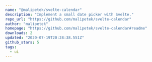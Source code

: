 ```yaml
---
name: "@malipetek/svelte-calendar"
description: "Implement a small date picker with Svelte."
repo_url: "https://github.com/malipetek/svelte-calendar"
author: "malipetek"
homepage: "https://github.com/malipetek/svelte-calendar#readme"
downloads: 2
updated: "2020-07-19T20:28:38.551Z"
github_stars: 5
tags: 
  - ui
---
```

